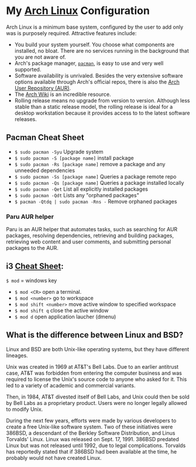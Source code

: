 # My [Arch Linux](https://wiki.archlinux.org/) Configuration

Arch Linux is a minimum base system, configured by the user to add only was is purposely
required. Attractive features include:

- You build your system yourself. You choose what components are installed, no
  bloat. There are no services running in the background that you are not aware
  of.
- Arch's package manager, [`pacman`](https://wiki.archlinux.org/title/Pacman),
  is easy to use and very well supported.
- Software availability is unrivaled. Besides the very extensive software
  options available through Arch's official repos, there is also the [Arch User
  Repository (AUR)](https://wiki.archlinux.org/title/Arch_User_Repository).
- The [Arch Wiki](https://wiki.archlinux.org/) is an incredible resource.
- Rolling release means no upgrade from version to version. Although less
  stable than a static release model, the rolling release is ideal for a
  desktop workstation because it provides access to to the latest software
  releases.

## Pacman Cheat Sheet

- `$ sudo pacman -Syu`                  Upgrade system
- `$ sudo pacman -S [package name]`     install package
- `$ sudo pacman -Rs [package name]`    remove a package and any unneeded dependencies
- `$ sudo pacman -Ss [package name]`    Queries a package remote repo
- `$ sudo pacman -Qs [package name]`    Queries a package installed locally
- `$ sudo pacman -Qet`                  List all explicitly installed packages
- `$ sudo pacman -Qdt`                  Lists any "orphaned packages"
- `$ pacman -Qtdq | sudo pacman -Rns -` Remove orphaned packages

### Paru AUR helper

Paru is an AUR helper that automates tasks, such as searching for AUR packages,
resolving dependencies, retrieving and building packages, retrieving web
content and user comments, and submitting personal packages to the AUR.

## i3 [Cheat Sheet](https://i3wm.org/docs/refcard.html):

`$ mod` = windows key

- `$ mod <CR>` open a terminal.
- `$ mod <number>` go to workspace
- `$ mod shift <number>` move active window to specified workspace
- `$ mod shift q` close the active window
- `$ mod d` open application laucher (dmenu)

## What is the difference between Linux and BSD?

Linux and BSD are both Unix-like operating systems, but they have different lineages.

Unix was created in 1969 at AT&T's Bell Labs. Due to an earlier antitrust case,
AT&T was forbidden from entering the computer business and was required to
license the Unix's source code to anyone who asked for it. This led to a
variety of academic and commercial variants.

Then, in 1984, AT&T divested itself of Bell Labs, and Unix could then be sold
by Bell Labs as a proprietary product. Users were no longer legally allowed to
modify Unix.

During the next few years, efforts were made by various developers to create a
free Unix-like software system. Two of these initiatives were 386BSD, a
descendant of the Berkley Software Distribution, and Linus Torvalds' Linux.
Linux was released on Sept. 17, 1991. 386BSD predated Linux but was not
released until 1992, due to legal complications. Torvalds has reportedly stated
that if 386BSD had been available at the time, he probably would not have
created Linux.
